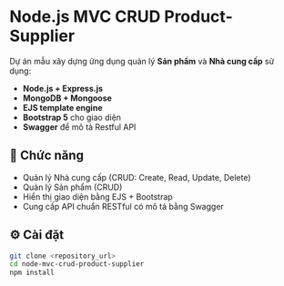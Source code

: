 # Node.js MVC CRUD Product-Supplier

Dự án mẫu xây dựng ứng dụng quản lý **Sản phẩm** và **Nhà cung cấp** sử dụng:
- **Node.js + Express.js**
- **MongoDB + Mongoose**
- **EJS template engine**
- **Bootstrap 5** cho giao diện
- **Swagger** để mô tả Restful API

## 🚀 Chức năng
- Quản lý Nhà cung cấp (CRUD: Create, Read, Update, Delete)
- Quản lý Sản phẩm (CRUD)
- Hiển thị giao diện bằng EJS + Bootstrap
- Cung cấp API chuẩn RESTful có mô tả bằng Swagger

## ⚙️ Cài đặt

```bash
git clone <repository_url>
cd node-mvc-crud-product-supplier
npm install
